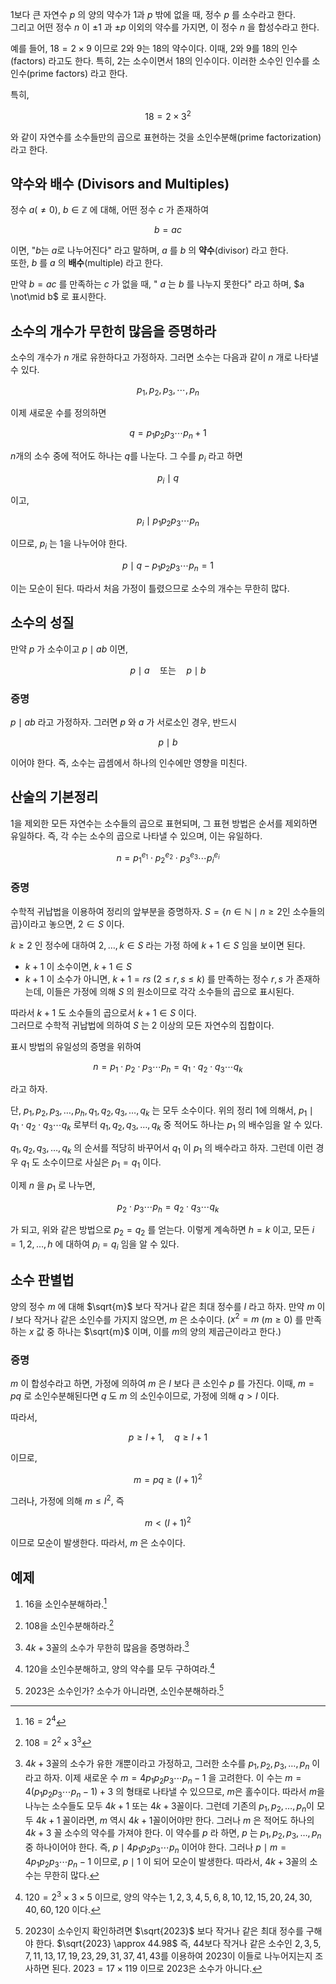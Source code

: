 1보다 큰 자연수 $p$ 의 양의 약수가 1과 $p$ 밖에 없을 때, 정수 $p$ 를 소수라고 한다.  
그리고 어떤 정수 $n$ 이 $\pm1$ 과 $\pm p$ 이외의 약수를 가지면, 이 정수 $n$ 을 합성수라고 한다.

예를 들어, $18 = 2 \times 9$ 이므로 2와 9는 18의 약수이다. 이때, 2와 9를 18의 인수(factors) 라고도 한다. 특히, 2는 소수이면서 18의 인수이다. 이러한 소수인 인수를 소인수(prime factors) 라고 한다.  

특히,

$$
18 = 2 \times 3^2
$$

와 같이 자연수를 소수들만의 곱으로 표현하는 것을 소인수분해(prime factorization) 라고 한다.


## 약수와 배수 (Divisors and Multiples)
정수 $a (\neq 0)$, $b \in \mathbb{Z}$ 에 대해, 어떤 정수 $c$ 가 존재하여

$$
b = a c
$$

이면, "$b$는 $a$로 나누어진다" 라고 말하며, $a$ 를 $b$ 의 **약수**(divisor) 라고 한다.  
또한, $b$ 를 $a$ 의 **배수**(multiple) 라고 한다.  

만약 $b = a c$ 를 만족하는 $c$ 가 없을 때, " $a$ 는 $b$ 를 나누지 못한다" 라고 하며, $a \not\mid b$ 로 표시한다.

## 소수의 개수가 무한히 많음을 증명하라
소수의 개수가 $n$ 개로 유한하다고 가정하자. 그러면 소수는 다음과 같이 $n$ 개로 나타낼 수 있다.

$$
p_1, p_2, p_3, \cdots, p_n
$$

이제 새로운 수를 정의하면

$$
q = p_1 p_2 p_3 \cdots p_n + 1
$$

$n$개의 소수 중에 적어도 하나는 $q$를 나눈다. 그 수를 $p_i$ 라고 하면

$$
p_i \mid q
$$

이고, 

$$
p_i \mid p_1 p_2 p_3 \cdots p_n
$$

이므로, $p_i$ 는 1을 나누어야 한다.

$$
p\mid q - p_1 p_2 p_3 \cdots p_n = 1
$$

이는 모순이 된다. 따라서 처음 가정이 틀렸으므로 소수의 개수는 무한히 많다.

## 소수의 성질

만약 $p$ 가 소수이고 $p \mid ab$ 이면,

$$
p \mid a \quad \text{또는} \quad p \mid b
$$

### 증명
$p \mid ab$ 라고 가정하자. 그러면 $p$ 와 $a$ 가 서로소인 경우, 반드시

$$
p \mid b
$$

이어야 한다.  즉, 소수는 곱셈에서 하나의 인수에만 영향을 미친다.

## 산술의 기본정리
$1$을 제외한 모든 자연수는 소수들의 곱으로 표현되며, 그 표현 방법은 순서를 제외하면 유일하다. 즉, 각 수는 소수의 곱으로 나타낼 수 있으며, 이는 유일하다.

$$n = p_1^{e_1} \cdot p_2^{e_2} \cdot p_3^{e_3} \cdots p_i^{e_i}$$

### 증명
수학적 귀납법을 이용하여 정리의 앞부분을 증명하자. $S = \{ n \in \mathbb{N} \mid n \geq 2 \text{인 소수들의 곱} \}$이라고 놓으면, $2 \in S$ 이다.  

$k \geq 2$ 인 정수에 대하여 $2, \dots, k \in S$ 라는 가정 하에 $k+1 \in S$ 임을 보이면 된다.  

- $k+1$ 이 소수이면, $k+1 \in S$  
- $k+1$ 이 소수가 아니면, $k+1 = rs$ ($2 \leq r, s \leq k$) 를 만족하는 정수 $r, s$ 가 존재하는데, 이들은 가정에 의해 $S$ 의 원소이므로 각각 소수들의 곱으로 표시된다.  

따라서 $k+1$ 도 소수들의 곱으로서 $k+1 \in S$ 이다.  
그러므로 수학적 귀납법에 의하여 $S$ 는 2 이상의 모든 자연수의 집합이다.  

표시 방법의 유일성의 증명을 위하여

$$
n = p_1 \cdot p_2 \cdot p_3 \cdots p_h = q_1 \cdot q_2 \cdot q_3 \cdots q_k
$$

라고 하자.  

단, $p_1, p_2, p_3, \dots, p_h, q_1, q_2, q_3, \dots, q_k$ 는 모두 소수이다. 위의 정리 1에 의해서, $p_1 \mid q_1 \cdot q_2 \cdot q_3 \cdots q_k$ 로부터 $q_1, q_2, q_3, \dots, q_k$ 중 적어도 하나는 $p_1$ 의 배수임을 알 수 있다.  

$q_1, q_2, q_3, \dots, q_k$ 의 순서를 적당히 바꾸어서 $q_1$ 이 $p_1$ 의 배수라고 하자. 그런데 이런 경우 $q_1$ 도 소수이므로 사실은 $p_1 = q_1$ 이다.  

이제 $n$ 을 $p_1$ 로 나누면,

$$
p_2 \cdot p_3 \cdots p_h = q_2 \cdot q_3 \cdots q_k
$$

가 되고, 위와 같은 방법으로 $p_2 = q_2$ 를 얻는다. 이렇게 계속하면 $h = k$ 이고, 모든 $i = 1, 2, \dots, h$ 에 대하여 $p_i = q_i$ 임을 알 수 있다.

## 소수 판별법

양의 정수 $m$ 에 대해 $\sqrt{m}$ 보다 작거나 같은 최대 정수를 $I$ 라고 하자. 만약 $m$ 이 $I$ 보다 작거나 같은 소인수를 가지지 않으면, $m$ 은 소수이다. ($x^2 = m$ ($m \geq 0$) 를 만족하는 $x$ 값 중 하나는 $\sqrt{m}$ 이며, 이를 $m$의 양의 제곱근이라고 한다.)  
### 증명  
$m$ 이 합성수라고 하면, 가정에 의하여 $m$ 은 $I$ 보다 큰 소인수 $p$ 를 가진다. 이때, $m = p q$ 로 소인수분해된다면 $q$ 도 $m$ 의 소인수이므로, 가정에 의해 $q > I$ 이다.  

따라서,

$$
p \geq I+1, \quad q \geq I+1
$$

이므로,

$$
m = p q \geq (I+1)^2
$$

그러나, 가정에 의해 $m \leq I^2$, 즉

$$
m < (I+1)^2
$$

이므로 모순이 발생한다. 따라서, $m$ 은 소수이다.

## 예제

1. $16$을 소인수분해하라.[^1]

2. $108$을 소인수분해하라.[^2]

3. $4k+3$꼴의 소수가 무한히 많음을 증명하라.[^3]

4. $120$을 소인수분해하고, 양의 약수를 모두 구하여라.[^4]

5. $2023$은 소수인가? 소수가 아니라면, 소인수분해하라.[^5]

[^1]: $16 = 2^4$
[^2]: $108 = 2^2 \times 3^3$
[^3]: $4k+3$꼴의 소수가 유한 개뿐이라고 가정하고, 그러한 소수를 $p_1, p_2, p_3, \dots, p_n$ 이라고 하자. 이제 새로운 수 $m = 4 p_1 p_2 p_3 \cdots p_n - 1$ 을 고려한다. 이 수는 $m = 4 (p_1 p_2 p_3 \cdots p_n - 1) + 3$ 의 형태로 나타낼 수 있으므로, $m$은 홀수이다. 따라서 $m$을 나누는 소수들도 모두 $4k+1$ 또는 $4k+3$꼴이다. 그런데 기존의 $p_1, p_2, \dots, p_n$이 모두 $4k+1$ 꼴이라면, $m$ 역시 $4k+1$꼴이어야만 한다. 그러나 $m$ 은 적어도 하나의 $4k+3$ 꼴 소수의 약수를 가져야 한다. 이 약수를 $p$ 라 하면, $p$ 는 $p_1, p_2, p_3, \dots, p_n$ 중 하나이어야 한다. 즉, $p \mid 4 p_1 p_2 p_3 \cdots p_n$ 이어야 한다. 그러나 $p \mid m = 4 p_1 p_2 p_3 \cdots p_n - 1$ 이므로, $p \mid 1$ 이 되어 모순이 발생한다. 따라서, $4k+3$꼴의 소수는 무한히 많다.
[^4]: $120 = 2^3 \times 3 \times 5$ 이므로, 양의 약수는 $1, 2, 3, 4, 5, 6, 8, 10, 12, 15, 20, 24, 30, 40, 60, 120$ 이다.
[^5]: $2023$이 소수인지 확인하려면 $\sqrt{2023}$ 보다 작거나 같은 최대 정수를 구해야 한다. $\sqrt{2023} \approx 44.98$ 즉, 44보다 작거나 같은 소수인 $2, 3, 5, 7, 11, 13, 17, 19, 23, 29, 31, 37, 41, 43$를 이용하여 2023이 이들로 나누어지는지 조사하면 된다. $2023 = 17 \times 119$ 이므로 $2023$은 소수가 아니다.